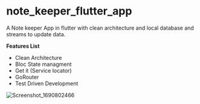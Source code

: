 # note_keeper_flutter_app

A Note keeper App in flutter with clean architecture and local database and streams to update data.


**Features List**

* Clean Architecture
* Bloc State managment
* Get it (Service locator)
* GoRouter
* Test Driven Development

  
![Screenshot_1690802466](https://github.com/namankk/note_keeper_flutter_app/assets/42471501/5e113395-7d84-4d70-8b6d-54f70c52ede2)

